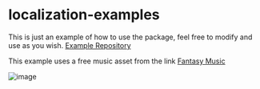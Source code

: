 # localization-examples   
This is just an example of how to use the package, feel free to modify and use as you wish.
[Example Repository](https://github.com/weslleyxm/i18n-unity-csharp)

This example uses a free music asset from the link
[Fantasy Music](https://assetstore.unity.com/packages/audio/music/fantasy-music-starter-pack-orchestral-music-free-pack-296991)



![image](https://github.com/user-attachments/assets/7d698119-1629-4f22-964e-2b085d075d27)


